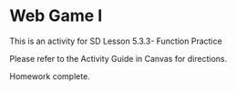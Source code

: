 # Web Game I

This is an activity for SD Lesson 5.3.3- Function Practice

Please refer to the Activity Guide in Canvas for directions.

Homework complete.